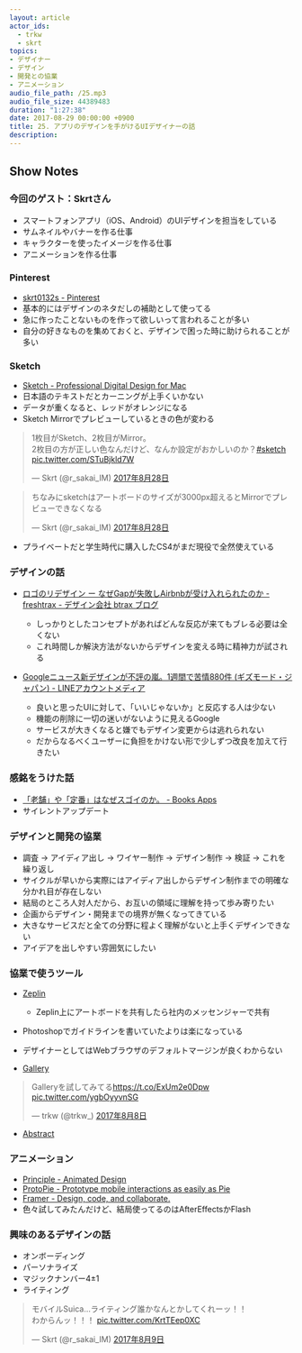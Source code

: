 ```yaml
---
layout: article
actor_ids:
  - trkw
  - skrt 
topics:
- デザイナー
- デザイン
- 開発との協業
- アニメーション
audio_file_path: /25.mp3
audio_file_size: 44389483
duration: "1:27:38"
date: 2017-08-29 00:00:00 +0900
title: 25. アプリのデザインを手がけるUIデザイナーの話
description:
---
```


## Show Notes

### 今回のゲスト：Skrtさん
- スマートフォンアプリ（iOS、Android）のUIデザインを担当をしている
- サムネイルやバナーを作る仕事
- キャラクターを使ったイメージを作る仕事
- アニメーションを作る仕事

### Pinterest
- [skrt0132s - Pinterest](https://www.pinterest.jp/skrt0132/)
- 基本的にはデザインのネタだしの補助として使ってる
- 急に作ったことないものを作って欲しいって言われることが多い
- 自分の好きなものを集めておくと、デザインで困った時に助けられることが多い

### Sketch
- [Sketch - Professional Digital Design for Mac](https://www.sketchapp.com/)
- 日本語のテキストだとカーニングが上手くいかない
- データが重くなると、レッドがオレンジになる
- Sketch Mirrorでプレビューしているときの色が変わる

<blockquote class="twitter-tweet" data-lang="ja"><p lang="ja" dir="ltr">1枚目がSketch、2枚目がMirror。<br>2枚目の方が正しい色なんだけど、なんか設定がおかしいのか？<a href="https://twitter.com/hashtag/sketch?src=hash">#sketch</a> <a href="https://t.co/STuBjkld7W">pic.twitter.com/STuBjkld7W</a></p>&mdash; Skrt (@r_sakai_IM) <a href="https://twitter.com/r_sakai_IM/status/901976306299977728">2017年8月28日</a></blockquote>

<blockquote class="twitter-tweet" data-lang="ja"><p lang="ja" dir="ltr">ちなみにsketchはアートボードのサイズが3000px超えるとMirrorでプレビューできなくなる</p>&mdash; Skrt (@r_sakai_IM) <a href="https://twitter.com/r_sakai_IM/status/901977657222488064">2017年8月28日</a></blockquote>

- プライベートだと学生時代に購入したCS4がまだ現役で全然使えている

### デザインの話
- [ロゴのリデザイン ー なぜGapが失敗しAirbnbが受け入れられたのか - freshtrax - デザイン会社 btrax ブログ](http://blog.btrax.com/jp/2017/07/12/gapandairbnb/)
  - しっかりとしたコンセプトがあればどんな反応が来てもブレる必要は全くない
  - これ時間しか解決方法がないからデザインを変える時に精神力が試される

- [Googleニュース新デザインが不評の嵐。1週間で苦情880件 (ギズモード・ジャパン) - LINEアカウントメディア](http://news.line.me/issue/oa-gizmodo/522052a00da2)
  - 良いと思ったUIに対して、「いいじゃないか」と反応する人は少ない
  - 機能の削除に一切の迷いがないように見えるGoogle
  - サービスが大きくなると嫌でもデザイン変更からは逃れられない
  - だからなるべくユーザーに負担をかけない形で少しずつ改良を加えて行きたい

### 感銘をうけた話
- [「老舗」や「定番」はなぜスゴイのか。 - Books Apps](http://blog.tinect.jp/?p=11627)
- サイレントアップデート

### デザインと開発の協業
- 調査 → アイディア出し → ワイヤー制作 → デザイン制作 → 検証 → これを繰り返し
- サイクルが早いから実際にはアイディア出しからデザイン制作までの明確な分かれ目が存在しない 
- 結局のところ人対人だから、お互いの領域に理解を持って歩み寄りたい
- 企画からデザイン・開発までの境界が無くなってきている
- 大きなサービスだと全ての分野に程よく理解がないと上手くデザインできない
- アイデアを出しやすい雰囲気にしたい

### 協業で使うツール
- [Zeplin](https://zeplin.io/)
  - Zeplin上にアートボードを共有したら社内のメッセンジャーで共有
- Photoshopでガイドラインを書いていたよりは楽になっている
- デザイナーとしてはWebブラウザのデフォルトマージンが良くわからない

- [Gallery](https://material.io/gallery/)

<blockquote class="twitter-tweet" data-lang="ja"><p lang="ja" dir="ltr">Galleryを試してみてる<a href="https://t.co/ExUm2e0Dpw">https://t.co/ExUm2e0Dpw</a> <a href="https://t.co/ygbOyyvnSG">pic.twitter.com/ygbOyyvnSG</a></p>&mdash; trkw (@trkw_) <a href="https://twitter.com/trkw_/status/894817224065556480">2017年8月8日</a></blockquote>
<script async src="//platform.twitter.com/widgets.js" charset="utf-8"></script>

- [Abstract](https://www.goabstract.com/)

### アニメーション
- [Principle - Animated Design](http://principleformac.com/)
- [ProtoPie - Prototype mobile interactions as easily as Pie](https://www.protopie.io/)
- [Framer - Design, code, and collaborate.](https://framer.com/)
- 色々試してみたんだけど、結局使ってるのはAfterEffectsかFlash

### 興味のあるデザインの話
- オンボーディング
- パーソナライズ
- マジックナンバー4±1
- ライティング

<blockquote class="twitter-tweet" data-lang="ja"><p lang="ja" dir="ltr">モバイルSuica...ライティング誰かなんとかしてくれーッ！！<br>わからんッ！！！ <a href="https://t.co/KrtTEep0XC">pic.twitter.com/KrtTEep0XC</a></p>&mdash; Skrt (@r_sakai_IM) <a href="https://twitter.com/r_sakai_IM/status/895124457034993665">2017年8月9日</a></blockquote>

<script async src="//platform.twitter.com/widgets.js" charset="utf-8"></script>
